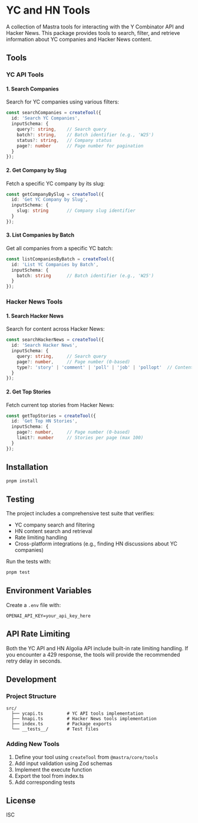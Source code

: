# YC and HN Tools

A collection of Mastra tools for interacting with the Y Combinator API and Hacker News. This package provides tools to search, filter, and retrieve information about YC companies and Hacker News content.

## Tools

### YC API Tools

#### 1. Search Companies
Search for YC companies using various filters:
```typescript
const searchCompanies = createTool({
  id: 'Search YC Companies',
  inputSchema: {
    query?: string,    // Search query
    batch?: string,    // Batch identifier (e.g., 'W25')
    status?: string,   // Company status
    page?: number      // Page number for pagination
  }
});
```

#### 2. Get Company by Slug
Fetch a specific YC company by its slug:
```typescript
const getCompanyBySlug = createTool({
  id: 'Get YC Company by Slug',
  inputSchema: {
    slug: string       // Company slug identifier
  }
});
```

#### 3. List Companies by Batch
Get all companies from a specific YC batch:
```typescript
const listCompaniesByBatch = createTool({
  id: 'List YC Companies by Batch',
  inputSchema: {
    batch: string      // Batch identifier (e.g., 'W25')
  }
});
```

### Hacker News Tools

#### 1. Search Hacker News
Search for content across Hacker News:
```typescript
const searchHackerNews = createTool({
  id: 'Search Hacker News',
  inputSchema: {
    query: string,     // Search query
    page?: number,     // Page number (0-based)
    type?: 'story' | 'comment' | 'poll' | 'job' | 'pollopt'  // Content type
  }
});
```

#### 2. Get Top Stories
Fetch current top stories from Hacker News:
```typescript
const getTopStories = createTool({
  id: 'Get Top HN Stories',
  inputSchema: {
    page?: number,     // Page number (0-based)
    limit?: number     // Stories per page (max 100)
  }
});
```

## Installation

```bash
pnpm install
```

## Testing

The project includes a comprehensive test suite that verifies:
- YC company search and filtering
- HN content search and retrieval
- Rate limiting handling
- Cross-platform integrations (e.g., finding HN discussions about YC companies)

Run the tests with:
```bash
pnpm test
```

## Environment Variables

Create a `.env` file with:
```
OPENAI_API_KEY=your_api_key_here
```

## API Rate Limiting

Both the YC API and HN Algolia API include built-in rate limiting handling. If you encounter a 429 response, the tools will provide the recommended retry delay in seconds.

## Development

### Project Structure
```
src/
  ├── ycapi.ts         # YC API tools implementation
  ├── hnapi.ts         # Hacker News tools implementation
  ├── index.ts         # Package exports
  └── __tests__/       # Test files
```

### Adding New Tools

1. Define your tool using `createTool` from `@mastra/core/tools`
2. Add input validation using Zod schemas
3. Implement the execute function
4. Export the tool from index.ts
5. Add corresponding tests

## License

ISC
